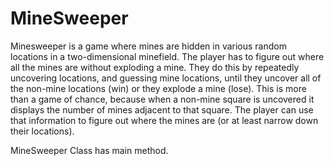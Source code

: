 # MineSweeper

Minesweeper is a game where mines are hidden in various random locations in a two-dimensional minefield. The player has to figure out where all the mines are without exploding a mine. They do this by repeatedly uncovering locations, and guessing mine locations, until they uncover all of the non-mine locations (win) or they explode a mine (lose). This is more than a game of chance, because when a non-mine square is uncovered it displays the number of mines adjacent to that square. The player can use that information to figure out where the mines are (or at least narrow down their locations).

MineSweeper Class has main method. 
